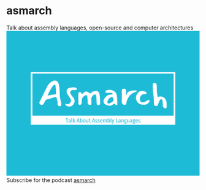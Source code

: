 # asmarch
Talk about assembly languages, open-source and computer architectures
![asmarch logo](asmarch.png "asmarch logo")
Subscribe for the podcast [asmarch]([https://duckduckgo.com](https://github.com/vrstanchev/asmarch/blob/main/feed.xml))
